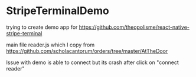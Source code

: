 # StripeTerminalDemo

trying to create demo app for https://github.com/theopolisme/react-native-stripe-terminal

main file reader.js which I copy from https://github.com/scholacantorum/orders/tree/master/AtTheDoor

Issue with demo is able to connect but its crash after click on "connect reader"
